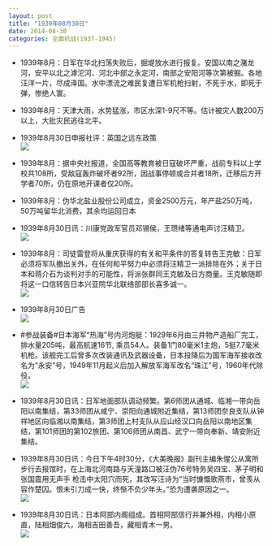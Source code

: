 ```yaml
---
layout: post
title: "1939年08月30日"
date: 2014-08-30
categories: 全面抗战(1937-1945)
---
```


<meta name="referrer" content="no-referrer" />

- 1939年8月：日军在华北扫荡失败后，掘堤放水进行报复。安国以南之潴龙河，安平以北之滹沱河、河北中部之永定河，南部之安阳河等次第被掘。各地汪洋一片，尽成泽国。水中漂流之难民复遭日军机枪扫射，不死于水，即死于弹，惨绝人寰。 

- 1939年8月：天津大雨，水势猛涨，市区水深1-9尺不等。估计被灾人数200万以上，大批灾民逃往北平。 

- 1939年8月30日申报社评：英国之远东政策 <br/><img src="https://ww4.sinaimg.cn/large/aca367d8jw1ejuz88z2s8j20o80y9aux.jpg" />

- 1939年8月：据中央社报道，全国高等教育被日寇破坏严重，战前专科以上学校共108所，受敌寇轰炸破坏者92所，因战事停顿或合并者18所，迁移后方开学者70所，仍在原地开课者仅20所。 

- 1939年8月：伪华北盐业股份公司成立，资金2500万元，年产盐250万吨，50万吨留华北消费，其余均运回日本 

- 1939年8月30日讯：川康党政军官员邓锡侯，王瓒绪等通电声讨汪精卫。 <br/><img src="https://ww1.sinaimg.cn/large/aca367d8jw1ejuoiunr6zj204q0cadgd.jpg" />

- 1939年8月：司徒雷登将从重庆获得的有关和平条件的答复转告王克敏：日军必须将军队撤出关外，在任何和平努力中必须将汪精卫一派排除在外；关于日本和蒋介石为谈判对手的可能性，将派张群同王克敏及日方商量。王克敏随即将这一口信转告日本兴亚院华北联络部部长喜多诚一。 <br/><img src="https://ww3.sinaimg.cn/large/aca367d8jw1ejujbc03r3j20at0gojrr.jpg" />

- 1939年8月30日广告 <br/><img src="https://ww1.sinaimg.cn/large/aca367d8jw1ejuhl2dyz8j207m0kamz6.jpg" />

- #参战装备#日本海军“热海”号内河炮艇：1929年6月由三井物产造船厂完工，排水量205吨，最高航速16节, 乘员54人。装备1门80毫米1主炮，5挺7.7毫米机枪。该舰完工后曾多次改装通讯及武器设备，日本投降后为国军海军接收改名为“永安”号，1949年11月起义后加入解放军海军改名“珠江”号，1960年代除役。 <br/><img src="https://ww3.sinaimg.cn/large/aca367d8jw1ejufkm9mhtj20b405oglp.jpg" />

- 1939年8月30日讯：日军地面部队调动频繁。第6师团从通城、临湘一带向岳阳以南集结，第33师团从咸宁、崇阳向通城附近集结，第13师团奈良支队从钟祥地区向临湘以南集结，第3师团上村支队从应山经汉口向岳阳以南地区集结，第101师团的第102旅团、第106师团从南昌、武宁一带向奉新、靖安附近集结。 

- 1939年8月30日讯：今日下午4时30分，《大美晚报》副刊主编朱惺公从寓所步行去报馆时，在上海北河南路与天潼路口被汪伪76号特务吴四宝、茅子明和张国震用无声手 枪击中太阳穴而死，其改写汪诗为“当时慷慨歌燕市，曾羡从容作楚囚。恨未引刀成一快，终惭不负少年头。”恐为遭袭原因之一。 <br/><img src="https://ww3.sinaimg.cn/large/aca367d8jw1ejuc4549pkj203w05j0sm.jpg" />

- 1939年8月30日讯：日本阿部内阁组成。首相阿部信行并兼外相，内相小原直，陆相畑俊六，海相吉田善吾，藏相青木一男。 <br/><img src="https://ww4.sinaimg.cn/large/aca367d8jw1ejuanv9terj208c0aamxk.jpg" />

